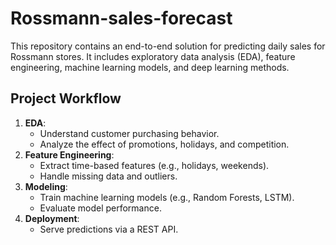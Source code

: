 # Rossmann-sales-forecast
 
This repository contains an end-to-end solution for predicting daily sales for Rossmann stores. It includes exploratory data analysis (EDA), feature engineering, machine learning models, and deep learning methods.

## Project Workflow
1. **EDA**:
   - Understand customer purchasing behavior.
   - Analyze the effect of promotions, holidays, and competition.
2. **Feature Engineering**:
   - Extract time-based features (e.g., holidays, weekends).
   - Handle missing data and outliers.
3. **Modeling**:
   - Train machine learning models (e.g., Random Forests, LSTM).
   - Evaluate model performance.
4. **Deployment**:
   - Serve predictions via a REST API.


